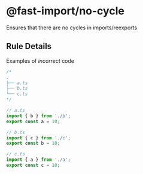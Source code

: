 # @fast-import/no-cycle

Ensures that there are no cycles in imports/reexports

## Rule Details

Examples of _incorrect_ code

```js
/*
.
├── a.ts
├── b.ts
└── c.ts
*/

// a.ts
import { b } from './b';
export const a = 10;

// b.ts
import { c } from './c';
export const b = 10;

// c.ts
import { a } from './a';
export const c = 10;
```
